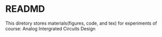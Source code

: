 # READMD
This diretory stores materials(figures, code, and tex) for experiments of course: Analog Intergrated Circuits Design